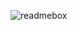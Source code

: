 ![readmebox](https://github.com/akbarlucu/akbarlucu/assets/32217580/8be9e335-d54c-4056-9821-70ddd20febe5)
